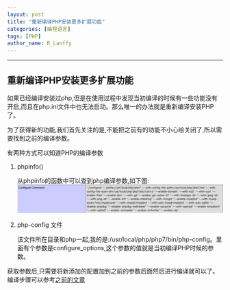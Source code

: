 ```yaml
---
layout: post
title: "重新编译PHP安装更多扩展功能"
categories: [编程语言]
tags: [PHP]
author_name: R_Lanffy
---
```

---

## 重新编译PHP安装更多扩展功能

如果已经编译安装过php,但是在使用过程中发现当初编译的时候有一些功能没有开启,而且在php.ini文件中也无法启动。那么唯一的办法就是重新编译安装PHP了。

为了获得新的功能,我们首先关注的是,不能把之前有的功能不小心给关闭了,所以需要找到之前的编译参数。

有两种方式可以知道PHP的编译参数

1. phpinfo()

    从phpinfo的函数中可以查到php编译参数,如下图:
    ![php_config](/images/posts/2017/github_blog_php_configure.png)
    
2. php-config 文件
    
    该文件所在目录和php一起,我的是:/usr/local/php/php7/bin/php-config。里面有个参数是configure_options,这个参数的值就是当初编译PHP时候的参数。

获取参数后,只需要将新添加的配置加到之前的参数后面然后进行编译就可以了。编译步骤可以参考[之前的文章](http://raoliangblog.com/2017/03/01/mac-install-php7-with-source-code)
